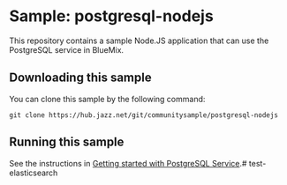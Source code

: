 Sample: postgresql-nodejs
===
This repository contains a sample Node.JS application that can use the PostgreSQL service in BlueMix.




Downloading this sample
---
You can clone this sample by the following command: 

    git clone https://hub.jazz.net/git/communitysample/postgresql-nodejs




Running this sample
---
See the instructions in [Getting started with PostgreSQL Service](https://www.ng.bluemix.net/docs/#services/PostgreSQL/index.html#PostgreSQL).# test-elasticsearch
